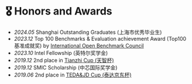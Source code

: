 # 🎖 Honors and Awards
- *2024.05* Shanghai Outstanding Graduates (上海市优秀毕业生)
- *2023.12* Top 100 Benchmarks & Evaluation achievement Award (Top100基准成就奖) by [International Open Benchmark Council](https://www.benchcouncil.org/evaluation/bench/annual.html)
- *2023.10* Intel Fellowship (英特尔奖学金)
- *2019.12* 2nd place in <a href="https://www.rsaicp.com/" target="_blank">Tianzhi Cup (天智杯)</a>
- *2019.12* SMIC Scholarship (中芯国际奖学金)
- *2019.06* 2nd place in <a href="https://beta-www.datafountain.cn/competitions/339" target="_blank">TEDA&JD Cup (泰达京东杯)</a>